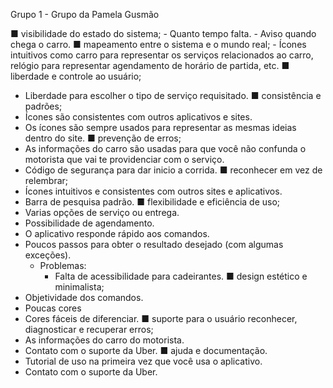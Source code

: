 Grupo 1 - Grupo da Pamela Gusmão

■ visibilidade do estado do sistema; 
	-  Quanto tempo falta.
	-  Aviso quando chega o carro.
■ mapeamento entre o sistema e o mundo real; 
	- Ícones intuitivos como carro  para representar os serviços relacionados ao carro, relógio para representar agendamento de horário de partida, etc.
■ liberdade e controle ao usuário; 
- Liberdade para escolher o tipo de serviço requisitado.
■ consistência e padrões; 
- Ícones são consistentes com outros aplicativos e sites.
- Os ícones são sempre usados para representar as mesmas ideias dentro do site.
■ prevenção de erros; 
- As informações do carro são usadas para que você não confunda o motorista que vai te providenciar com o serviço.
- Código de segurança para dar inicio a corrida.
■ reconhecer em vez de relembrar; 
- Ícones intuitivos e consistentes com outros sites e aplicativos.
- Barra de pesquisa padrão.
■ flexibilidade e eficiência de uso;
- Varias opções de serviço ou entrega.
- Possibilidade de agendamento.
- O aplicativo responde rápido aos comandos.
- Poucos passos para obter o resultado desejado (com algumas exceções).
	- Problemas:
		- Falta de acessibilidade para cadeirantes.
■ design estético e minimalista; 
- Objetividade dos comandos.
- Poucas cores
- Cores fáceis de diferenciar.
■ suporte para o usuário reconhecer, diagnosticar e recuperar erros;
- As informações do carro do motorista.
- Contato com o suporte da Uber.
■ ajuda e documentação.
-  Tutorial de uso na primeira vez que você usa o aplicativo.
-  Contato com o suporte da Uber.